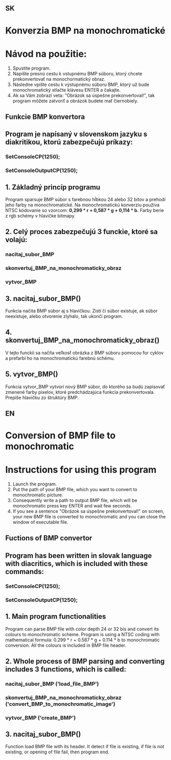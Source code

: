 ## SK
# Konverzia BMP na monochromatické 

# Návod na použitie:

1. Spustite program.
2. Napíšte presnú cestu k vstupnému BMP súboru, ktorý chcete prekonvertovať na monochormatický obraz.
3. Následne vpíšte cestu k výstupnému súboru BMP, ktorý už bude monochromatický stlačte klávesu ENTER a čakajte.
4. Ak sa Vám zobrazí veta: "Obrázok sa úspešne prekonvertoval!", tak program môžete zatvoriť a obrázok budete mať čiernobiely.

## Funkcie BMP konvertora
## Program je napísaný v slovenskom jazyku s diakritikou, ktorú zabezpečujú príkazy:
### SetConsoleCP(1250);
### SetConsoleOutputCP(1250);

## 1. Základný princíp programu
Program sparsuje BMP súbor s farebnou hĺbkou 24 alebo 32 bitov a prehodí jeho farby na monochromatické. Na monochromatickú konverziu používa NTSC kódovanie so vzorcom: **0,299 * r + 0,587 * g + 0,114 * b.** Farby berie z rgb schémy v hlavičke bitmapy. 

## 2. Celý proces zabezpečujú 3 funckie, ktoré sa volajú: 
### nacitaj_subor_BMP
### skonvertuj_BMP_na_monochromaticky_obraz
### vytvor_BMP

## 3. nacitaj_subor_BMP()
  Funkcia načita BMP súbor aj s hlavičkou. Zistí či súbor existuje, ak súbor neexistuje, alebo otvorenie zlyhalo, tak ukončí program.

## 4. skonvertuj_BMP_na_monochromaticky_obraz()
  V tejto funckii sa načíta veľkosť obrázka z BMP súboru pomocou for cyklov a prefarbí ho na monochromatickú farebnú schému. 

## 5. vytvor_BMP()
  Funkcia vytvor_BMP vytvorí nový BMP súbor, do ktorého sa budú zapisovať zmenené farby pixelov, ktoré predchádzajúca funkcia prekonvertovala. Prepíše hlavičku zo štruktúry BMP. 

## EN

# Conversion of BMP file to monochromatic 

# Instructions for using this program

1. Launch the program.
2. Put the path of your BMP file, which you want to convert to monochromatic picture.
3. Consequently write a path to output BMP file, which will be monochromatic press key ENTER and wait few seconds.
4. If you see a sentence "Obrázok sa úspešne prekonvertoval!" on screen, your new BMP file is converted to monochromatic and you can close the window of executable file.

## Fuctions of BMP convertor
## Program has been written in slovak language with diacritics, which is included with these commands:
### SetConsoleCP(1250);
### SetConsoleOutputCP(1250);

## 1. Main program functionalities
Program can parse BMP file with color depth 24 or 32 bis and convert its colours to monochromatic scheme. Program is using a NTSC coding with mathematical formula: 0.299 * r + 0.587 * g + 0.114 * b to monochromatic conversion. All the colours is included in BMP file header. 

## 2. Whole process of BMP parsing and converting includes 3 functions, which is called: 
### nacitaj_subor_BMP ('load_file_BMP')
### skonvertuj_BMP_na_monochromaticky_obraz ('convert_BMP_to_monochromatic_image')
### vytvor_BMP ('create_BMP')

## 3. nacitaj_subor_BMP()
  Function load BMP file with its header. It detect if file is existing, if file is not existing, or opening of file fail, then program end.
